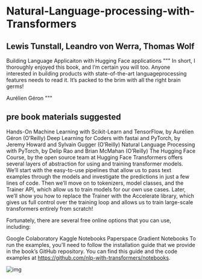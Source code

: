 # Natural-Language-processing-with-Transformers

## Lewis Tunstall, Leandro von Werra, Thomas Wolf

Building Language Applicaiton with Hugging Face applications
""" In short, I thoroughly enjoyed this book, and I’m certain you will too. Anyone interested in building products with state-of-the-art languageprocessing features needs to read it. It’s packed to the brim with all the right brain germs!

Aurélien Géron """

## pre book materials suggested
Hands-On Machine Learning with Scikit-Learn and TensorFlow, by Aurélien Géron (O’Reilly)
Deep Learning for Coders with fastai and PyTorch, by Jeremy Howard and Sylvain Gugger (O’Reilly)
Natural Language Processing with PyTorch, by Delip Rao and Brian McMahan (O’Reilly)
The Hugging Face Course, by the open source team at Hugging Face
Transformers offers several layers of abstraction for using and training transformer models. We’ll start with the easy-to-use pipelines that allow us to pass text examples through the models and investigate the predictions in just a few lines of code. Then we’ll move on to tokenizers, model classes, and the Trainer API, which allow us to train models for our own use cases. Later, we’ll show you how to replace the Trainer with the Accelerate library, which gives us full control over the training loop and allows us to train large-scale transformers entirely from scratch!

Fortunately, there are several free online options that you can use, including:

Google Colaboratory
Kaggle Notebooks
Paperspace Gradient Notebooks
To run the examples, you’ll need to follow the installation guide that we provide in the book’s GitHub repository. You can find this guide and the code examples at https://github.com/nlp-with-transformers/notebooks.


![img](https://datatalks.club/images/books/20220425-natural-language-processing-with-transformers/cover.jpg)
